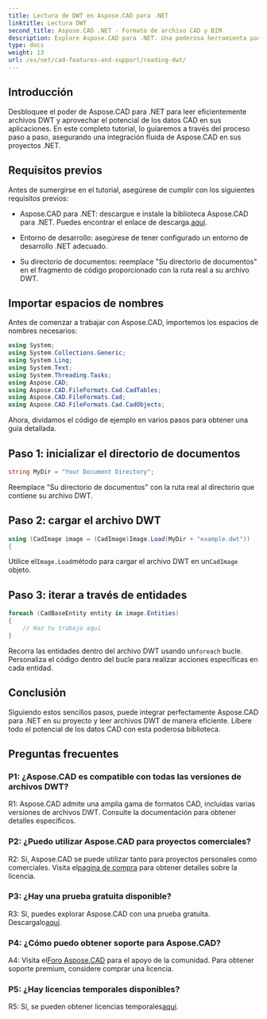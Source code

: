 ```yaml
---
title: Lectura de DWT en Aspose.CAD para .NET
linktitle: Lectura DWT
second_title: Aspose.CAD .NET - Formato de archivo CAD y BIM
description: Explore Aspose.CAD para .NET. Una poderosa herramienta para leer archivos DWT sin esfuerzo. Aumente su integración de datos CAD con nuestro tutorial fácil de usar.
type: docs
weight: 13
url: /es/net/cad-features-and-support/reading-dwt/
---
```

## Introducción

Desbloquee el poder de Aspose.CAD para .NET para leer eficientemente archivos DWT y aprovechar el potencial de los datos CAD en sus aplicaciones. En este completo tutorial, lo guiaremos a través del proceso paso a paso, asegurando una integración fluida de Aspose.CAD en sus proyectos .NET.

## Requisitos previos

Antes de sumergirse en el tutorial, asegúrese de cumplir con los siguientes requisitos previos:

-  Aspose.CAD para .NET: descargue e instale la biblioteca Aspose.CAD para .NET. Puedes encontrar el enlace de descarga.[aquí](https://releases.aspose.com/cad/net/).

- Entorno de desarrollo: asegúrese de tener configurado un entorno de desarrollo .NET adecuado.

- Su directorio de documentos: reemplace "Su directorio de documentos" en el fragmento de código proporcionado con la ruta real a su archivo DWT.

## Importar espacios de nombres

Antes de comenzar a trabajar con Aspose.CAD, importemos los espacios de nombres necesarios:

```csharp
using System;
using System.Collections.Generic;
using System.Linq;
using System.Text;
using System.Threading.Tasks;
using Aspose.CAD;
using Aspose.CAD.FileFormats.Cad.CadTables;
using Aspose.CAD.FileFormats.Cad;
using Aspose.CAD.FileFormats.Cad.CadObjects;
```

Ahora, dividamos el código de ejemplo en varios pasos para obtener una guía detallada.

## Paso 1: inicializar el directorio de documentos

```csharp
string MyDir = "Your Document Directory";
```

Reemplace "Su directorio de documentos" con la ruta real al directorio que contiene su archivo DWT.

## Paso 2: cargar el archivo DWT

```csharp
using (CadImage image = (CadImage)Image.Load(MyDir + "example.dwt"))
{
```

 Utilice el`Image.Load`método para cargar el archivo DWT en un`CadImage` objeto.

## Paso 3: iterar a través de entidades

```csharp
foreach (CadBaseEntity entity in image.Entities)
{
    // Haz tu trabajo aquí
}
```

 Recorra las entidades dentro del archivo DWT usando un`foreach` bucle. Personaliza el código dentro del bucle para realizar acciones específicas en cada entidad.

## Conclusión

Siguiendo estos sencillos pasos, puede integrar perfectamente Aspose.CAD para .NET en su proyecto y leer archivos DWT de manera eficiente. Libere todo el potencial de los datos CAD con esta poderosa biblioteca.

## Preguntas frecuentes

### P1: ¿Aspose.CAD es compatible con todas las versiones de archivos DWT?

R1: Aspose.CAD admite una amplia gama de formatos CAD, incluidas varias versiones de archivos DWT. Consulte la documentación para obtener detalles específicos.

### P2: ¿Puedo utilizar Aspose.CAD para proyectos comerciales?

 R2: Sí, Aspose.CAD se puede utilizar tanto para proyectos personales como comerciales. Visita el[pagina de compra](https://purchase.aspose.com/buy) para obtener detalles sobre la licencia.

### P3: ¿Hay una prueba gratuita disponible?

 R3: Sí, puedes explorar Aspose.CAD con una prueba gratuita. Descargalo[aquí](https://releases.aspose.com/).

### P4: ¿Cómo puedo obtener soporte para Aspose.CAD?

 A4: Visita el[Foro Aspose.CAD](https://forum.aspose.com/c/cad/19) para el apoyo de la comunidad. Para obtener soporte premium, considere comprar una licencia.

### P5: ¿Hay licencias temporales disponibles?

 R5: Sí, se pueden obtener licencias temporales[aquí](https://purchase.aspose.com/temporary-license/).